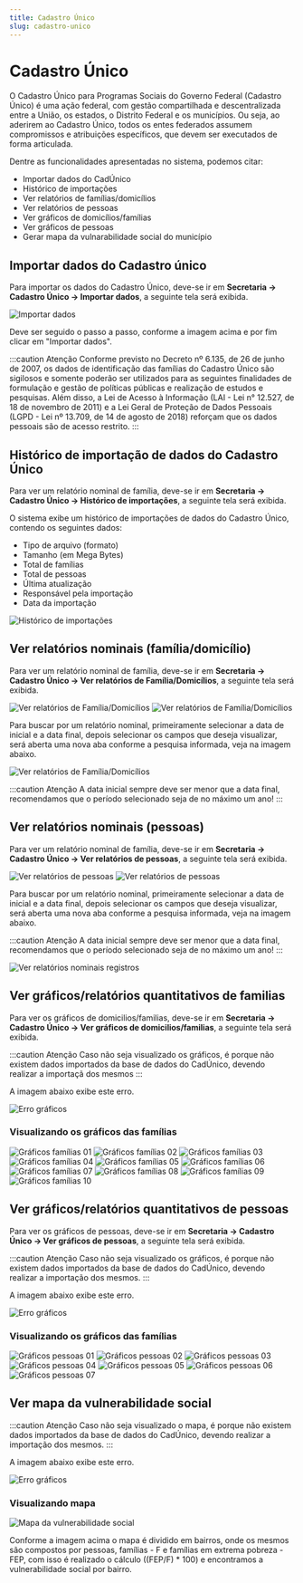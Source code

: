 ```yaml
---
title: Cadastro Único
slug: cadastro-unico
---
```


# Cadastro Único

O Cadastro Único para Programas Sociais do Governo Federal (Cadastro Único) é uma ação federal, com gestão compartilhada e descentralizada entre a União, os estados, o Distrito Federal e os municípios. Ou seja, ao aderirem ao Cadastro Único, todos os entes federados assumem compromissos e atribuições específicos, que devem ser executados de forma articulada. 

Dentre as funcionalidades apresentadas no sistema, podemos citar:

- Importar dados do CadÚnico
- Histórico de importações
- Ver relatórios de famílias/domicílios
- Ver relatórios de pessoas
- Ver gráficos de domicílios/famílias
- Ver gráficos de pessoas
- Gerar mapa da vulnarabilidade social do município

## Importar dados do Cadastro único

Para importar os dados do Cadastro Único, deve-se ir em **Secretaria -> Cadastro Único -> Importar dados**, a seguinte tela será exibida.

![Importar dados](../../static/img/modules/cadastro-unico/importar_dados.jpg)

Deve ser seguido o passo a passo, conforme a imagem acima e por fim clicar em "Importar dados".

:::caution Atenção
Conforme previsto no Decreto nº 6.135, de 26 de junho de 2007, os dados de identificação das famílias do Cadastro Único são sigilosos e somente poderão ser utilizados para as seguintes finalidades de formulação e gestão de políticas públicas e realização de estudos e pesquisas. Além disso, a Lei de Acesso à Informação (LAI - Lei n° 12.527, de 18 de novembro de 2011) e a Lei Geral de Proteção de Dados Pessoais (LGPD - Lei nº 13.709, de 14 de agosto de 2018) reforçam que os dados pessoais são de acesso restrito.
:::

## Histórico de importação de dados do Cadastro Único

Para ver um relatório nominal de família, deve-se ir em **Secretaria -> Cadastro Único -> Histórico de importações**, a seguinte tela será exibida.

O sistema exibe um histórico de importações de dados do Cadastro Único, contendo os seguintes dados:

- Tipo de arquivo (formato)
- Tamanho (em Mega Bytes)
- Total de famílias
- Total de pessoas
- Última atualização
- Responsável pela importação
- Data da importação

![Histórico de importações](../../static/img/modules/cadastro-unico/historico.jpg)

## Ver relatórios nominais (família/domicílio)

Para ver um relatório nominal de família, deve-se ir em **Secretaria -> Cadastro Único -> Ver relatórios de Família/Domicílios**, a seguinte tela será exibida.

![Ver relatórios de Família/Domicílios](../../static/img/modules/cadastro-unico/relatorio_nominal_familia_01.jpg)
![Ver relatórios de Família/Domicílios](../../static/img/modules/cadastro-unico/relatorio_nominal_familia_02.jpg)

Para buscar por um relatório nominal, primeiramente selecionar a data de inicial e a data final, depois selecionar os campos que deseja visualizar, será aberta uma nova aba conforme a pesquisa informada, veja na imagem abaixo.

![Ver relatórios de Família/Domicílios](../../static/img/modules/cadastro-unico/relatorio_nominais_familias_registros.jpg)

:::caution Atenção
A data inicial sempre deve ser menor que a data final, recomendamos que o período selecionado seja de no máximo um ano!
:::

## Ver relatórios nominais (pessoas)

Para ver um relatório nominal de família, deve-se ir em **Secretaria -> Cadastro Único -> Ver relatórios de pessoas**, a seguinte tela será exibida.

![Ver relatórios de pessoas](../../static/img/modules/cadastro-unico/relatorios_nominais_pessoas_01.jpg)
![Ver relatórios de pessoas](../../static/img/modules/cadastro-unico/relatorios_nominais_pessoas_02.jpg)

Para buscar por um relatório nominal, primeiramente selecionar a data de inicial e a data final, depois selecionar os campos que deseja visualizar, será aberta uma nova aba conforme a pesquisa informada, veja na imagem abaixo.

:::caution Atenção
A data inicial sempre deve ser menor que a data final, recomendamos que o período selecionado seja de no máximo um ano!
:::

![Ver relatórios nominais registros](../../static/img/modules/cadastro-unico/relatorios_nominais_pessoas_registros.jpg)

## Ver gráficos/relatórios quantitativos de familias

Para ver os gráficos de domicilios/familias, deve-se ir em **Secretaria -> Cadastro Único -> Ver gráficos de domicilios/familias**, a seguinte tela será exibida.

:::caution Atenção
Caso não seja visualizado os gráficos, é porque não existem dados importados da base de dados do CadÚnico, devendo realizar a importaçã dos mesmos
:::

A imagem abaixo exibe este erro.

![Erro gráficos](../../static/img/modules/cadastro-unico/erro_graficos.jpg)

### Visualizando os gráficos das famílias

![Gráficos famílias 01](../../static/img/modules/cadastro-unico/graficos_domicilios_01.jpg)
![Gráficos famílias 02](../../static/img/modules/cadastro-unico/graficos_domicilios_02.jpg)
![Gráficos famílias 03](../../static/img/modules/cadastro-unico/graficos_domicilios_03.jpg)
![Gráficos famílias 04](../../static/img/modules/cadastro-unico/graficos_domicilios_04.jpg)
![Gráficos famílias 05](../../static/img/modules/cadastro-unico/graficos_domicilios_05.jpg)
![Gráficos famílias 06](../../static/img/modules/cadastro-unico/graficos_domicilios_06.jpg)
![Gráficos famílias 07](../../static/img/modules/cadastro-unico/graficos_domicilios_07.jpg)
![Gráficos famílias 08](../../static/img/modules/cadastro-unico/graficos_domicilios_08.jpg)
![Gráficos famílias 09](../../static/img/modules/cadastro-unico/graficos_domicilios_09.jpg)
![Gráficos famílias 10](../../static/img/modules/cadastro-unico/graficos_domicilios_10.jpg)
 
## Ver gráficos/relatórios quantitativos de pessoas

Para ver os gráficos de pessoas, deve-se ir em **Secretaria -> Cadastro Único -> Ver gráficos de pessoas**, a seguinte tela será exibida.

:::caution Atenção
Caso não seja visualizado os gráficos, é porque não existem dados importados da base de dados do CadÚnico, devendo realizar a importação dos mesmos.
:::

A imagem abaixo exibe este erro.

![Erro gráficos](../../static/img/modules/cadastro-unico/erro_graficos.jpg)

### Visualizando os gráficos das famílias

![Gráficos pessoas 01](../../static/img/modules/cadastro-unico/graficos_pessoas_01.jpg)
![Gráficos pessoas 02](../../static/img/modules/cadastro-unico/graficos_pessoas_02.jpg)
![Gráficos pessoas 03](../../static/img/modules/cadastro-unico/graficos_pessoas_03.jpg)
![Gráficos pessoas 04](../../static/img/modules/cadastro-unico/graficos_pessoas_04.jpg)
![Gráficos pessoas 05](../../static/img/modules/cadastro-unico/graficos_pessoas_05.jpg)
![Gráficos pessoas 06](../../static/img/modules/cadastro-unico/graficos_pessoas_06.jpg)
![Gráficos pessoas 07](../../static/img/modules/cadastro-unico/graficos_pessoas_07.jpg)

## Ver mapa da vulnerabilidade social

:::caution Atenção
Caso não seja visualizado o mapa, é porque não existem dados importados da base de dados do CadÚnico, devendo realizar a importação dos mesmos.
:::

A imagem abaixo exibe este erro.

![Erro gráficos](../../static/img/modules/cadastro-unico/erro_graficos.jpg)

### Visualizando mapa

![Mapa da vulnerabilidade social](../../static/img/modules/cadastro-unico/mapa.jpg)

Conforme a imagem acima o mapa é dividido em bairros, onde os mesmos são compostos por pessoas, famílias - F e famílias em extrema pobreza - FEP, com isso é realizado o cálculo  ((FEP/F) * 100) e encontramos a vulnerabilidade social por bairro.
